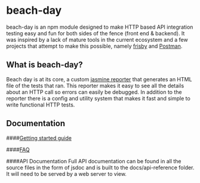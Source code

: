 # beach-day
beach-day is an npm module designed to make HTTP based API integration testing easy and fun for both sides of the fence (front end & backend).
It was inspired by a lack of mature tools in the current ecosystem and a few projects that attempt to make this possible, namely [frisby](http://frisbyjs.com/) and [Postman](https://www.getpostman.com/).

## What is beach-day?
Beach day is at its core, a custom [jasmine reporter](http://jasmine.github.io/2.4/custom_reporter.html) that generates an HTML file of the tests that ran. This reporter makes it easy to see all the details about an HTTP call so errors can easily be debugged.
In addition to the reporter there is a config and utility system that makes it fast and simple to write functional HTTP tests.

## Documentation
####[Getting started guide](docs/getting-started/step1.md)  

####[FAQ](docs/faq/index.md) 

####API Documentation
Full API documentation can be found in all the source files in the form of jsdoc and is built to the docs/api-reference folder. It will need to be served by a web server to view.